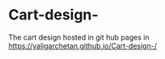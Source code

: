 # Cart-design-

The cart design hosted in git hub pages in https://yaligarchetan.github.io/Cart-design-/ 
